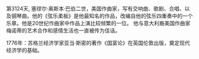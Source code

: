 第3124天, 塞缪尔·奥斯本·巴伯二世，美国作曲家，写有交响曲、歌剧、合唱、以及钢琴曲。他的《弦乐柔板》是他最知名的作品，改编自他的弦乐四重奏中的一个乐章。他是20世纪作曲家中作品上演比较频繁的一位。 他与意大利裔美国作曲家梅诺蒂的艺术合作和感情生活也一直被传为佳话。
 
1776年：苏格兰经济学家亚当·斯密的著作《国富论》在英国伦敦出版，奠定现代经济学的基础。